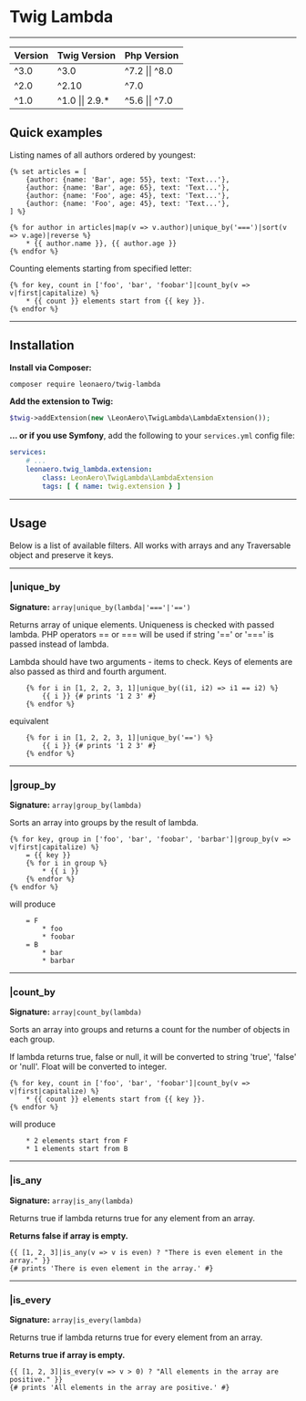# Twig Lambda

----------------------------------------------------------------

| Version | Twig Version | Php Version | 
|---- |----|----|
| ^3.0 | ^3.0 | ^7.2 &#124;&#124; ^8.0 |
| ^2.0 | ^2.10 | ^7.0 |
| ^1.0 | ^1.0 &#124;&#124; 2.9.* | ^5.6 &#124;&#124; ^7.0 |

<a name="examples"></a>
## Quick examples

Listing names of all authors ordered by youngest:
```twig
{% set articles = [
	{author: {name: 'Bar', age: 55}, text: 'Text...'},
	{author: {name: 'Bar', age: 65}, text: 'Text...'},
	{author: {name: 'Foo', age: 45}, text: 'Text...'},
	{author: {name: 'Foo', age: 45}, text: 'Text...'},
] %}

{% for author in articles|map(v => v.author)|unique_by('===')|sort(v => v.age)|reverse %}
    * {{ author.name }}, {{ author.age }}
{% endfor %}
```

Counting elements starting from specified letter:
```twig
{% for key, count in ['foo', 'bar', 'foobar']|count_by(v => v|first|capitalize) %}
    * {{ count }} elements start from {{ key }}.
{% endfor %}
```

----------------------------------------------------------------

<a name="install"></a>
## Installation

**Install via Composer:**
```bash
composer require leonaero/twig-lambda
```

**Add the extension to Twig:**
```php
$twig->addExtension(new \LeonAero\TwigLambda\LambdaExtension());
```

**... or if you use Symfony**, add the following to your `services.yml` config file:

```yaml
services:
    # ...
    leonaero.twig_lambda.extension:
        class: LeonAero\TwigLambda\LambdaExtension
        tags: [ { name: twig.extension } ]
```

----------------------------------------------------------------

## Usage
Below is a list of available filters. All works with arrays and any Traversable object and preserve it keys.

----------------------------------------------------------------

<a name="unique_by"></a>
### |unique_by
**Signature:** `array|unique_by(lambda|'==='|'==')`

Returns array of unique elements. Uniqueness is checked with
passed lambda. PHP operators == or === will be used if
string '==' or '===' is passed instead of lambda.

Lambda should have two arguments - items to check. Keys of
elements are also passed as third and fourth argument.

```twig
    {% for i in [1, 2, 2, 3, 1]|unique_by((i1, i2) => i1 == i2) %}
        {{ i }} {# prints '1 2 3' #}
    {% endfor %}
```
equivalent
```twig
    {% for i in [1, 2, 2, 3, 1]|unique_by('==') %}
        {{ i }} {# prints '1 2 3' #}
    {% endfor %}
```


----------------------------------------------------------------

<a name="group_by"></a>
### |group_by
**Signature:** `array|group_by(lambda)`

Sorts an array into groups by the result of lambda.

```twig
{% for key, group in ['foo', 'bar', 'foobar', 'barbar']|group_by(v => v|first|capitalize) %}
    = {{ key }}
    {% for i in group %}
        * {{ i }}
    {% endfor %}
{% endfor %}
```
will produce
```
    = F
        * foo
        * foobar
    = B
        * bar
        * barbar
```

----------------------------------------------------------------

<a name="count_by"></a>
### |count_by
**Signature:** `array|count_by(lambda)`

Sorts an array into groups and returns a count for the number of
objects in each group.

If lambda returns true, false or null, it will be converted to
string 'true', 'false' or 'null'. Float will be converted to
integer.

```twig
{% for key, count in ['foo', 'bar', 'foobar']|count_by(v => v|first|capitalize) %}
    * {{ count }} elements start from {{ key }}.
{% endfor %}
```
will produce
```
    * 2 elements start from F
    * 1 elements start from B
```

----------------------------------------------------------------

<a name="is_any"></a>
### |is_any
**Signature:** `array|is_any(lambda)`

Returns true if lambda returns true for any element from an array.

**Returns false if array is empty.**

```twig
{{ [1, 2, 3]|is_any(v => v is even) ? "There is even element in the array." }}
{# prints 'There is even element in the array.' #}
```

----------------------------------------------------------------

<a name="is_every"></a>
### |is_every
**Signature:** `array|is_every(lambda)`

Returns true if lambda returns true for every element from an array.

**Returns true if array is empty.**

```twig
{{ [1, 2, 3]|is_every(v => v > 0) ? "All elements in the array are positive." }}
{# prints 'All elements in the array are positive.' #}
```
